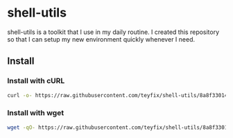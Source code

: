 # shell-utils

shell-utils is a toolkit that I use in my daily routine. I created this
repository so that I can setup my new environment quickly whenever I need.

## Install

### Install with cURL

```sh
curl -o- https://raw.githubusercontent.com/teyfix/shell-utils/8a8f33014631cedcdebf067a6f5f47c37fac8b06/install.sh | bash
```

### Install with wget

```sh
wget -qO- https://raw.githubusercontent.com/teyfix/shell-utils/8a8f33014631cedcdebf067a6f5f47c37fac8b06/install.sh | bash
```
